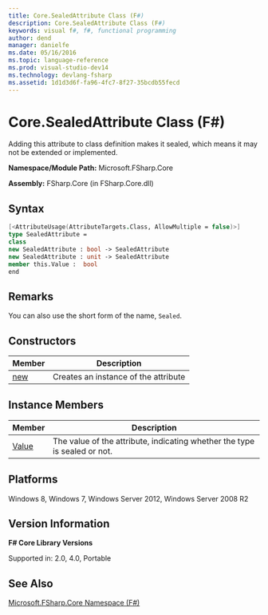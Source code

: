 ```yaml
---
title: Core.SealedAttribute Class (F#)
description: Core.SealedAttribute Class (F#)
keywords: visual f#, f#, functional programming
author: dend
manager: danielfe
ms.date: 05/16/2016
ms.topic: language-reference
ms.prod: visual-studio-dev14
ms.technology: devlang-fsharp
ms.assetid: 1d1d3d6f-fa96-4fc7-8f27-35bcdb55fecd 
---
```


# Core.SealedAttribute Class (F#)

Adding this attribute to class definition makes it sealed, which means it may not be extended or implemented.

**Namespace/Module Path:** Microsoft.FSharp.Core

**Assembly:** FSharp.Core (in FSharp.Core.dll)


## Syntax

```fsharp
[<AttributeUsage(AttributeTargets.Class, AllowMultiple = false)>]
type SealedAttribute =
class
new SealedAttribute : bool -> SealedAttribute
new SealedAttribute : unit -> SealedAttribute
member this.Value :  bool
end
```

## Remarks
You can also use the short form of the name, `Sealed`.

## Constructors

|Member|Description|
|------|-----------|
|[new](https://msdn.microsoft.com/library/66f6b40c-09b0-492d-8ed8-167263d1778a)|Creates an instance of the attribute|

## Instance Members

|Member|Description|
|------|-----------|
|[Value](https://msdn.microsoft.com/library/d80cc203-6a09-441a-812e-e78d17e121f9)|The value of the attribute, indicating whether the type is sealed or not.|

## Platforms
Windows 8, Windows 7, Windows Server 2012, Windows Server 2008 R2


## Version Information
**F# Core Library Versions**

Supported in: 2.0, 4.0, Portable

## See Also
[Microsoft.FSharp.Core Namespace &#40;F&#35;&#41;](Microsoft.FSharp.Core-Namespace-%5BFSharp%5D.md)